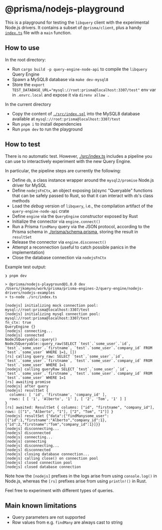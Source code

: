 # @prisma/nodejs-playground

This is a playground for testing the `libquery` client with the experimental Node.js drivers.
It contains a subset of `@prisma/client`, plus a handy [`index.ts`](./src/index.ts) file with a `main` function.

## How to use

In the root directory:
  - Run `cargo build -p query-engine-node-api` to compile the `libquery` Query Engine
  - Spawn a MySQL8 database via `make dev-mysql8`
  - Store the `export TEST_DATABASE_URL="mysql://root:prisma@localhost:3307/test"` env var in `.envrc.local` and expose it via `direnv allow .`

In the current directory
  - Copy the content of [`./src/index.sql`](./src/index.sql) into the MySQL8 database available at `mysql://root:prisma@localhost:3307/test`
  - Run `pnpm i` to install dependencies
  - Run `pnpm dev` to run the playground

## How to test

There is no automatic test. However, [./src/index.ts](./src/index.ts) includes a pipeline you can use to interactively experiment with the new Query Engine.

In particular, the pipeline steps are currently the following:

- Define `db`, a class instance wrapper around the `mysql2/promise` Node.js driver for MySQL
- Define `nodejsFnCtx`, an object exposing (a)sync "Queryable" functions that can be safely passed to Rust, so that it can interact with `db`'s class methods
- Load the *debug* version of `libquery`, i.e., the compilation artifact of the `query-engine-node-api` crate
- Define `engine` via the `QueryEngine` constructor exposed by Rust
- Initialize the connector via `engine.connect()`
- Run a Prisma `findMany` query via the JSON protocol, according to the Prisma schema in [./prisma/schema.prisma](./prisma/schema.prisma), storing the result in `resultSet`
- Release the connector via `engine.disconnect()`
- Attempt a reconnection (useful to catch possible panics in the implementation)
- Close the database connection via `nodejsFnCtx`

Example test output:

```
❯ pnpm dev

> @prisma/nodejs-playground@1.0.0 dev /Users/jkomyno/work/prisma/prisma-engines-2/query-engine/nodejs-drivers/nodejs-examples
> ts-node ./src/index.ts

[nodejs] initializing mock connection pool: mysql://root:prisma@localhost:3307/test
[nodejs] initializing mysql connection pool: mysql://root:prisma@localhost:3307/test
fn_ctx: true
QueryEngine {}
[nodejs] connecting...
[nodejs] connected
NodeJSQueryable::query()
NodeJSQueryable::query_raw(SELECT `test`.`some_user`.`id`, `test`.`some_user`.`firstname`, `test`.`some_user`.`company_id` FROM `test`.`some_user` WHERE 1=1, [])
[rs] calling query_raw: SELECT `test`.`some_user`.`id`, `test`.`some_user`.`firstname`, `test`.`some_user`.`company_id` FROM `test`.`some_user` WHERE 1=1
[nodejs] calling queryRaw SELECT `test`.`some_user`.`id`, `test`.`some_user`.`firstname`, `test`.`some_user`.`company_id` FROM `test`.`some_user` WHERE 1=1
[rs] awaiting promise
[nodejs] after query
[nodejs] resultSet {
  columns: [ 'id', 'firstname', 'company_id' ],
  rows: [ [ '1', 'Alberto', '1' ], [ '2', 'Tom', '1' ] ]
}
[rs] awaited: ResultSet { columns: ["id", "firstname", "company_id"], rows: [["1", "Alberto", "1"], ["2", "Tom", "1"]] }
[nodejs] resultSet {"data":{"findManysome_user":[{"id":1,"firstname":"Alberto","company_id":1},{"id":2,"firstname":"Tom","company_id":1}]}}
[nodejs] disconnecting...
[nodejs] disconnected
[nodejs] connecting...
[nodejs] connecting
[nodejs] disconnecting...
[nodejs] disconnected
[nodejs] closing database connection...
[nodejs] calling close() on connection pool
[nodejs] closed connection pool
[nodejs] closed database connection
```

Note how the `[nodejs]` prefixes in the logs arise from using `console.log()` in Node.js, whereas the `[rs]` prefixes arise from using `println!()` in Rust.

Feel free to experiment with different types of queries.

## Main known limitations

- Query parameters are not supported
- Row values from e.g. `findMany` are always cast to string
